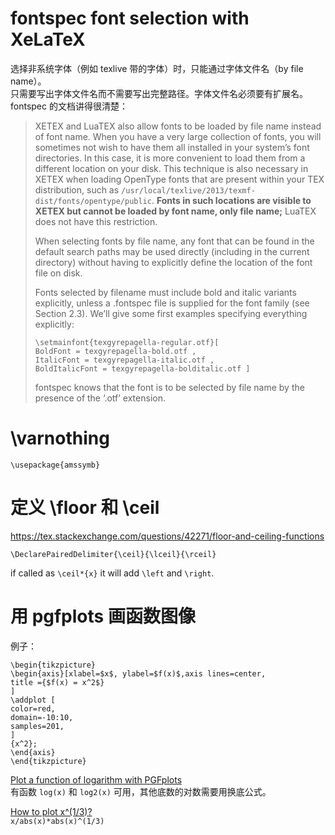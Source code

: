 # fontspec font selection with XeLaTeX

选择非系统字体（例如 texlive 带的字体）时，只能通过字体文件名（by file name）。  
只需要写出字体文件名而不需要写出完整路径。字体文件名必须要有扩展名。  
fontspec 的文档讲得很清楚：
> XETEX and LuaTEX also allow fonts to be loaded by file name instead of font name. When you
have a very large collection of fonts, you will sometimes not wish to have them all installed
in your system’s font directories. In this case, it is more convenient to load them from a different
location on your disk. This technique is also necessary in XETEX when loading OpenType
fonts that are present within your TEX distribution, such as `/usr/local/texlive/2013/texmf-dist/fonts/opentype/public`.
> **Fonts in such locations are visible to XETEX but cannot be loaded by font name, only file name;** LuaTEX does not have this restriction.
> 
> When selecting fonts by file name, any font that can be found in the default search paths
may be used directly (including in the current directory) without having to explicitly define
the location of the font file on disk.
> 
> Fonts selected by filename must include bold and italic variants explicitly, unless a
.fontspec file is supplied for the font family (see Section 2.3). We’ll give some first examples
specifying everything explicitly:
> ```
> \setmainfont{texgyrepagella-regular.otf}[
> BoldFont = texgyrepagella-bold.otf ,
> ItalicFont = texgyrepagella-italic.otf ,
> BoldItalicFont = texgyrepagella-bolditalic.otf ]
> ```
> fontspec knows that the font is to be selected by file name by the presence of the ‘.otf’ extension.


# \varnothing

`\usepackage{amssymb}`

# 定义 \floor 和 \ceil

https://tex.stackexchange.com/questions/42271/floor-and-ceiling-functions

`\DeclarePairedDelimiter{\ceil}{\lceil}{\rceil}`

if called as `\ceil*{x}` it will add `\left` and `\right`.

# 用 pgfplots 画函数图像

例子：
```
\begin{tikzpicture}
\begin{axis}[xlabel=$x$, ylabel=$f(x)$,axis lines=center,
title ={$f(x) = x^2$}
]
\addplot [
color=red,
domain=-10:10,
samples=201,
]
{x^2};
\end{axis}
\end{tikzpicture}
```

[Plot a function of logarithm with PGFplots](https://tex.stackexchange.com/q/444375/135216)  
有函数 `log(x)` 和 `log2(x)` 可用，其他底数的对数需要用换底公式。

[How to plot x^(1/3)?](https://tex.stackexchange.com/q/144454/135216)  
`x/abs(x)*abs(x)^(1/3)`
